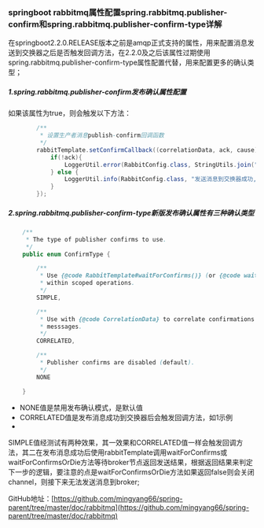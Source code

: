 ### springboot rabbitmq属性配置spring.rabbitmq.publisher-confirm和spring.rabbitmq.publisher-confirm-type详解

>
在springboot2.2.0.RELEASE版本之前是amqp正式支持的属性，用来配置消息发送到交换器之后是否触发回调方法，在2.2.0及之后该属性过期使用spring.rabbitmq.publisher-confirm-type属性配置代替，用来配置更多的确认类型；

##### 1.spring.rabbitmq.publisher-confirm发布确认属性配置

如果该属性为true，则会触发以下方法：

```java
        /**
         * 设置生产者消息publish-confirm回调函数
         */
        rabbitTemplate.setConfirmCallback((correlationData, ack, cause) -> {
            if(!ack){
                LoggerUtil.error(RabbitConfig.class, StringUtils.join("publishConfirm消息发送到交换器被退回，Id：", correlationData.getId(), ";退回原因是：", cause));
            } else {
                LoggerUtil.info(RabbitConfig.class, "发送消息到交换器成功,MessageId:"+correlationData.getId());
            }
        });
```

##### 2.spring.rabbitmq.publisher-confirm-type新版发布确认属性有三种确认类型

```java
	/**
	 * The type of publisher confirms to use.
	 */
	public enum ConfirmType {

		/**
		 * Use {@code RabbitTemplate#waitForConfirms()} (or {@code waitForConfirmsOrDie()}
		 * within scoped operations.
		 */
		SIMPLE,

		/**
		 * Use with {@code CorrelationData} to correlate confirmations with sent
		 * messsages.
		 */
		CORRELATED,

		/**
		 * Publisher confirms are disabled (default).
		 */
		NONE

	}
```

- NONE值是禁用发布确认模式，是默认值
- CORRELATED值是发布消息成功到交换器后会触发回调方法，如1示例
-
SIMPLE值经测试有两种效果，其一效果和CORRELATED值一样会触发回调方法，其二在发布消息成功后使用rabbitTemplate调用waitForConfirms或waitForConfirmsOrDie方法等待broker节点返回发送结果，根据返回结果来判定下一步的逻辑，要注意的点是waitForConfirmsOrDie方法如果返回false则会关闭channel，则接下来无法发送消息到broker;

GitHub地址：[https://github.com/mingyang66/spring-parent/tree/master/doc/rabbitmq](https://github.com/mingyang66/spring-parent/tree/master/doc/rabbitmq)